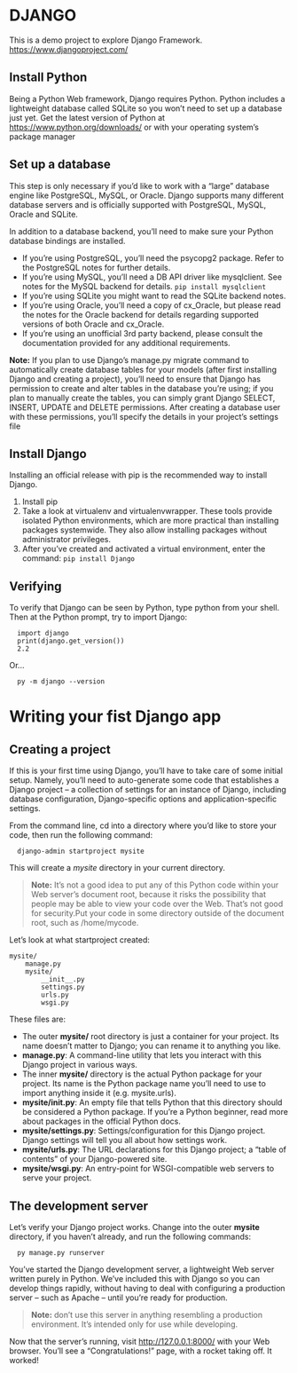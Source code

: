 # DJANGO
This is a demo project to explore Django Framework.
https://www.djangoproject.com/

## Install Python
Being a Python Web framework, Django requires Python. Python includes a lightweight database called SQLite so you won’t need to set up a database just yet.
Get the latest version of Python at https://www.python.org/downloads/ or with your operating system’s package manager

## Set up a database
This step is only necessary if you’d like to work with a “large” database engine like PostgreSQL, MySQL, or Oracle.
Django supports many different database servers and is officially supported with PostgreSQL, MySQL, Oracle and SQLite.

In addition to a database backend, you’ll need to make sure your Python database bindings are installed.
- If you’re using PostgreSQL, you’ll need the psycopg2 package. Refer to the PostgreSQL notes for further details.
- If you’re using MySQL, you’ll need a DB API driver like mysqlclient. See notes for the MySQL backend for details.
  `pip install mysqlclient`
- If you’re using SQLite you might want to read the SQLite backend notes.
- If you’re using Oracle, you’ll need a copy of cx_Oracle, but please read the notes for the Oracle backend for details regarding supported versions of both Oracle and cx_Oracle.
- If you’re using an unofficial 3rd party backend, please consult the documentation provided for any additional requirements.

**Note:** If you plan to use Django’s manage.py migrate command to automatically create database tables for your models (after first installing Django and creating a project), you’ll need to ensure that Django has permission to create and alter tables in the database you’re using; if you plan to manually create the tables, you can simply grant Django SELECT, INSERT, UPDATE and DELETE permissions. After creating a database user with these permissions, you’ll specify the details in your project’s settings file

## Install Django
Installing an official release with pip is the recommended way to install Django.
1. Install pip
2. Take a look at virtualenv and virtualenvwrapper. These tools provide isolated Python environments, which are more practical than installing packages systemwide. They also allow installing packages without administrator privileges. 
3. After you’ve created and activated a virtual environment, enter the command:
`
  pip install Django
`

## Verifying
To verify that Django can be seen by Python, type python from your shell. Then at the Python prompt, try to import Django:
```
  import django
  print(django.get_version())
  2.2
```
Or...
```
  py -m django --version
```
# Writing your fist Django app

## Creating a project
If this is your first time using Django, you’ll have to take care of some initial setup. Namely, you’ll need to auto-generate some code that establishes a Django project – a collection of settings for an instance of Django, including database configuration, Django-specific options and application-specific settings.

From the command line, cd into a directory where you’d like to store your code, then run the following command:
```
  django-admin startproject mysite
```
This will create a *mysite* directory in your current directory.

>**Note:** It’s not a good idea to put any of this Python code within your Web server’s document root, because it risks the possibility that people may be able to view your code over the Web. That’s not good for security.Put your code in some directory outside of the document root, such as /home/mycode.

Let’s look at what startproject created:
```
mysite/
    manage.py
    mysite/
        __init__.py
        settings.py
        urls.py
        wsgi.py
```
These files are:

 - The outer **mysite/** root directory is just a container for your project. Its name doesn’t matter to Django; you can rename it to anything you like.
 - **manage.py**: A command-line utility that lets you interact with this Django project in various ways.
 - The inner **mysite/** directory is the actual Python package for your project. Its name is the Python package name you’ll need to use to import anything inside it (e.g. mysite.urls).
 - **mysite/__init__.py**: An empty file that tells Python that this directory should be considered a Python package. If you’re a Python beginner, read more about packages in the official Python docs.
 - **mysite/settings.py**: Settings/configuration for this Django project. Django settings will tell you all about how settings work.
 - **mysite/urls.py**: The URL declarations for this Django project; a “table of contents” of your Django-powered site.
 - **mysite/wsgi.py**: An entry-point for WSGI-compatible web servers to serve your project.

## The development server
Let’s verify your Django project works. Change into the outer **mysite** directory, if you haven’t already, and run the following commands:
```
  py manage.py runserver
```

You’ve started the Django development server, a lightweight Web server written purely in Python. We’ve included this with Django so you can develop things rapidly, without having to deal with configuring a production server – such as Apache – until you’re ready for production.

>**Note:** don’t use this server in anything resembling a production environment. It’s intended only for use while developing.

Now that the server’s running, visit http://127.0.0.1:8000/ with your Web browser. You’ll see a “Congratulations!” page, with a rocket taking off. It worked!
